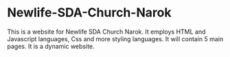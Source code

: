# Newlife-SDA-Church-Narok
This is a website for Newlife SDA Church Narok. It employs HTML and Javascript languages, Css and more styling languages.
It will contain 5 main pages. It is a dynamic website.
